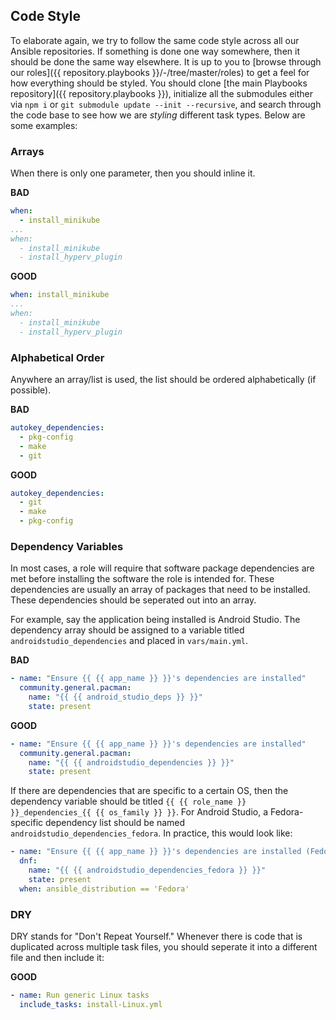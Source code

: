 ## Code Style

To elaborate again, we try to follow the same code style across all our Ansible repositories. If something is done one way somewhere, then it should be done the same way elsewhere. It is up to you to [browse through our roles]({{ repository.playbooks }}/-/tree/master/roles) to get a feel for how everything should be styled. You should clone [the main Playbooks repository]({{ repository.playbooks }}), initialize all the submodules either via `npm i` or `git submodule update --init --recursive`, and search through the code base to see how we are *styling* different task types. Below are some examples:

### Arrays

When there is only one parameter, then you should inline it.

**BAD**

```yaml
when:
  - install_minikube
...
when:
  - install_minikube
  - install_hyperv_plugin
```

**GOOD**

```yaml
when: install_minikube
...
when:
  - install_minikube
  - install_hyperv_plugin
```

### Alphabetical Order

Anywhere an array/list is used, the list should be ordered alphabetically (if possible).

**BAD**

```yaml
autokey_dependencies:
  - pkg-config
  - make
  - git
```

**GOOD**

```yaml
autokey_dependencies:
  - git
  - make
  - pkg-config
```

### Dependency Variables

In most cases, a role will require that software package dependencies are met before installing the software the role is intended for. These dependencies are usually an array of packages that need to be installed. These dependencies should be seperated out into an array.

For example, say the application being installed is Android Studio. The dependency array should be assigned to a variable titled `androidstudio_dependencies` and placed in `vars/main.yml`.

**BAD**

```yaml
- name: "Ensure {{ {{ app_name }} }}'s dependencies are installed"
  community.general.pacman:
    name: "{{ {{ android_studio_deps }} }}"
    state: present
```

**GOOD**

```yaml
- name: "Ensure {{ {{ app_name }} }}'s dependencies are installed"
  community.general.pacman:
    name: "{{ {{ androidstudio_dependencies }} }}"
    state: present
```

If there are dependencies that are specific to a certain OS, then the dependency variable should be titled `{{ {{ role_name }} }}_dependencies_{{ {{ os_family }} }}`. For Android Studio, a Fedora-specific dependency list should be named `androidstudio_dependencies_fedora`. In practice, this would look like:

```yaml
- name: "Ensure {{ {{ app_name }} }}'s dependencies are installed (Fedora)"
  dnf:
    name: "{{ {{ androidstudio_dependencies_fedora }} }}"
    state: present
  when: ansible_distribution == 'Fedora'
```

### DRY

DRY stands for "Don't Repeat Yourself." Whenever there is code that is duplicated across multiple task files, you should seperate it into a different file and then include it:

**GOOD**

```yaml
- name: Run generic Linux tasks
  include_tasks: install-Linux.yml
```

